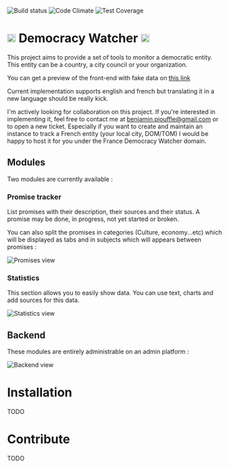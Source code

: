 ![Build status](https://travis-ci.org/Betree/democracy-watcher.svg?branch=master)
![Code Climate](https://codeclimate.com/github/Betree/democracy-watcher/badges/gpa.svg)
![Test Coverage](https://codeclimate.com/github/Betree/democracy-watcher/badges/coverage.svg)


# _<img src="https://lut.im/2ymhrfgHyc/mgumn3k1gpn4dg5X.svg" height="20px">_ Democracy Watcher <img src="https://lut.im/2ymhrfgHyc/mgumn3k1gpn4dg5X.svg" height="20px">

This project aims to provide a set of tools to monitor a democratic entity.
This entity can be a country, a city council or your organization.

You can get a preview of the front-end with fake data on
[this link](https://democracy-watcher.herokuapp.com/)

Current implementation supports english and french but translating it
in a new language should be really kick.

I'm actively looking for collaboration on this project. If you're interested in
implementing it, feel free to contact me at <benjamin.piouffle@gmail.com> or to open a new ticket.
Especially if you want to create and maintain an instance to track a French entity
(your local city, DOM/TOM) I would be happy to host it for you under the France
Democracy Watcher domain.


## Modules

Two modules are currently available :

### Promise tracker

List promises with their description, their sources and their status. A
promise may be done, in progress, not yet started or broken.

You can also split the promises in categories (Culture, economy...etc)
which will be displayed as tabs and in subjects which will appears 
between promises :

![Promises view](https://lut.im/gT6h2jW7TK/UY4NqBNBeoe9LTMX.png)

### Statistics

This section allows you to easily show data. You can use text, charts
and add sources for this data.

![Statistics view](https://lut.im/4mE0mbadXa/iR0SubRJvHxWJFqD.png)


## Backend

These modules are entirely administrable on an admin platform :

![Backend view](https://lut.im/T2XcO0E79g/9kVLWKHWV0Q9K2eg.png)



# Installation

TODO

# Contribute

TODO





